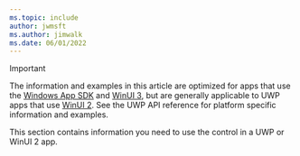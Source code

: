 ```yaml
---
ms.topic: include
author: jwmsft
ms.author: jimwalk
ms.date: 06/01/2022
---
```

> [!IMPORTANT]
>The information and examples in this article are optimized for apps that use the [Windows App SDK](../apps/windows-app-sdk/index.md) and [WinUI 3](../apps/winui/winui3/index.md), but are generally applicable to UWP apps that use [WinUI 2](../apps/winui/winui2/index.md). See the UWP API reference for platform specific information and examples.
>
> This section contains information you need to use the control in a UWP or WinUI 2 app.